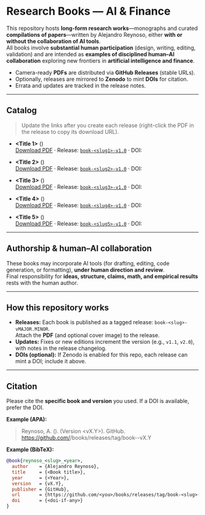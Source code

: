 # Research Books — AI & Finance

This repository hosts **long-form research works**—monographs and curated **compilations of papers**—written by Alejandro Reynoso, either **with or without the collaboration of AI tools**.  
All books involve **substantial human participation** (design, writing, editing, validation) and are intended as **examples of disciplined human–AI collaboration** exploring new frontiers in **artificial intelligence and finance**.

- Camera-ready **PDFs** are distributed via **GitHub Releases** (stable URLs).
- Optionally, releases are mirrored to **Zenodo** to mint **DOIs** for citation.
- Errata and updates are tracked in the release notes.

---

## Catalog

> Update the links after you create each release (right-click the PDF in the release to copy its download URL).

- **<Title 1>** (<Year>)  
  [Download PDF]([https://github.com/<you>/books/releases/download/book-<slug1>-v1.0/<file1.pdf>](https://github.com/alexdibol/books/releases/download/book-structural_reasoning-v1.0/structured_reasoning_v.17092025.pdf)) · Release: [`book-<slug1>-v1.0`]([https://github.com/<you>/books/releases/tag/book-<slug1>-v1.0](https://github.com/alexdibol/books/releases/download/book-structural_reasoning-v1.0/structured_reasoning_v.17092025.pdf)) · DOI: <doi-if-any>

- **<Title 2>** (<Year>)  
  [Download PDF](https://github.com/<you>/books/releases/download/book-<slug2>-v1.0/<file2.pdf>) · Release: [`book-<slug2>-v1.0`](https://github.com/<you>/books/releases/tag/book-<slug2>-v1.0) · DOI: <doi-if-any>

- **<Title 3>** (<Year>)  
  [Download PDF](https://github.com/<you>/books/releases/download/book-<slug3>-v1.0/<file3.pdf>) · Release: [`book-<slug3>-v1.0`](https://github.com/<you>/books/releases/tag/book-<slug3>-v1.0) · DOI: <doi-if-any>

- **<Title 4>** (<Year>)  
  [Download PDF](https://github.com/<you>/books/releases/download/book-<slug4>-v1.0/<file4.pdf>) · Release: [`book-<slug4>-v1.0`](https://github.com/<you>/books/releases/tag/book-<slug4>-v1.0) · DOI: <doi-if-any>

- **<Title 5>** (<Year>)  
  [Download PDF](https://github.com/<you>/books/releases/download/book-<slug5>-v1.0/<file5.pdf>) · Release: [`book-<slug5>-v1.0`](https://github.com/<you>/books/releases/tag/book-<slug5>-v1.0) · DOI: <doi-if-any>

---

## Authorship & human–AI collaboration

These books may incorporate AI tools (for drafting, editing, code generation, or formatting), **under human direction and review**.  
Final responsibility for **ideas, structure, claims, math, and empirical results** rests with the human author.

---

## How this repository works

- **Releases:** Each book is published as a tagged release: `book-<slug>-vMAJOR.MINOR`.  
  Attach the **PDF** (and optional cover image) to the release.
- **Updates:** Fixes or new editions increment the version (e.g., `v1.1`, `v2.0`), with notes in the release changelog.
- **DOIs (optional):** If Zenodo is enabled for this repo, each release can mint a DOI; include it above.

---

## Citation

Please cite the **specific book and version** you used. If a DOI is available, prefer the DOI.

**Example (APA):**
> Reynoso, A. (<Year>). *<Book title>* (Version <vX.Y>). GitHub. https://github.com/<you>/books/releases/tag/book-<slug>-vX.Y

**Example (BibTeX):**
```bibtex
@book{reynoso_<slug>_<year>,
  author    = {Alejandro Reynoso},
  title     = {<Book title>},
  year      = {<Year>},
  version   = {vX.Y},
  publisher = {GitHub},
  url       = {https://github.com/<you>/books/releases/tag/book-<slug>-vX.Y},
  doi       = {<doi-if-any>}
}
